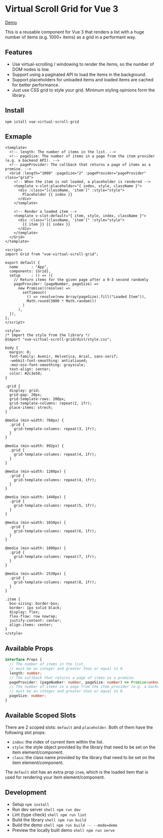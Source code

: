 # Virtual Scroll Grid for Vue 3

[Demo][demo]

This is a reusable component for Vue 3 that renders a list with a huge number of
items (e.g. 1000+ items) as a grid in a performant way.

## Features

- Use virtual-scrolling / windowing to render the items, so the number of DOM
  nodes is low.
- Support using a paginated API to load the items in the background.
- Support placeholders for unloaded items and loaded items are cached for
  better performance.
- Just use CSS grid to style your grid. Minimum styling opinions form the
  library.

## Install

```shell
npm istall vue-virtual-scroll-grid
```

## Exmaple

```vue
<template>
  <!-- length: The number of items in the list. -->
  <!-- pageSize: The number of items in a page from the item provider (e.g. a backend API). -->
  <!-- pageProvider: The callback that returns a page of items as a promise. -->
  <Grid :length="1000" :pageSize="2" :pageProvider="pageProvider" class="grid">
    <!-- When the item is not loaded, a placeholder is rendered -->
    <template v-slot:placeholder="{ index, style, className }">
      <div :class="[className, 'item']" :style="style">
        Placeholder {{ index }}
      </div>
    </template>

    <!-- Render a loaded item -->
    <template v-slot:default="{ item, style, index, className }">
      <div :class="[className, 'item']" :style="style">
        {{ item }} {{ index }}
      </div>
    </template>
  </Grid>
</template>

<script>
import Grid from "vue-virtual-scroll-grid";

export default {
  name      : "App",
  components: {Grid},
  setup     : () => ({
    // Return items for the given page after a 0-3 second randomly
    pageProvider: (pageNumber, pageSize) =>
      new Promise((resolve) =>
        setTimeout(
          () => resolve(new Array(pageSize).fill("Loaded Item")),
          Math.round(3000 * Math.random())
        )
      ),
  }),
};
</script>

<style>
/* Import the style from the library */
@import "vue-virtual-scroll-grid/dist/style.css";

body {
  margin: 0;
  font-family: Avenir, Helvetica, Arial, sans-serif;
  -webkit-font-smoothing: antialiased;
  -moz-osx-font-smoothing: grayscale;
  text-align: center;
  color: #2c3e50;
}

.grid {
  display: grid;
  grid-gap: 20px;
  grid-template-rows: 200px;
  grid-template-columns: repeat(2, 1fr);
  place-items: strech;
}

@media (min-width: 768px) {
  .grid {
    grid-template-columns: repeat(3, 1fr);
  }
}

@media (min-width: 992px) {
  .grid {
    grid-template-columns: repeat(4, 1fr);
  }
}

@media (min-width: 1280px) {
  .grid {
    grid-template-columns: repeat(4, 1fr);
  }
}

@media (min-width: 1440px) {
  .grid {
    grid-template-columns: repeat(5, 1fr);
  }
}

@media (min-width: 1650px) {
  .grid {
    grid-template-columns: repeat(6, 1fr);
  }
}

@media (min-width: 1890px) {
  .grid {
    grid-template-columns: repeat(7, 1fr);
  }
}

@media (min-width: 2530px) {
  .grid {
    grid-template-columns: repeat(8, 1fr);
  }
}

.item {
  box-sizing: border-box;
  border: 1px solid black;
  display: flex;
  flex-flow: row nowrap;
  justify-content: center;
  align-items: center;
}
</style>
```

## Available Props

```ts
interface Props {
  // The number of items in the list,
  // must be an integer and greater than or equal to 0.
  length: number;
  // The callback that returns a page of items as a promise.
  pageProvider: (pageNumber: number, pageSize: number) => Promise<unknown[]>
  // The number of items in a page from the item provider (e.g. a backend API),
  // must be an integer and greater than or equal to 0.
  pageSize: number;
}
```

## Available Scoped Slots

There are 2 scoped slots: `default` and `placeholder`. Both of them have the
following slot props:

- `index`: the index of current item within the list.
- `style`: the style object provided by the library that need to be set on
  the item element/component.
- `class`: the class name provided by the library that need to be set on
  the item element/component.

The `default` slot has an extra prop `item`, which is the loaded item that is
used for rendering your item element/component.

## Development

- Setup `npm install`
- Run dev server `shell npm run dev `
- Lint (type check) `shell npm run lint `
- Build the library `shell npm run build `
- Build the demo `shell npm run build -- --mode=demo `
- Preview the locally built demo `shell npm run serve `

[demo]: https://vue-virtual-scroll-grid.netlify.app/

